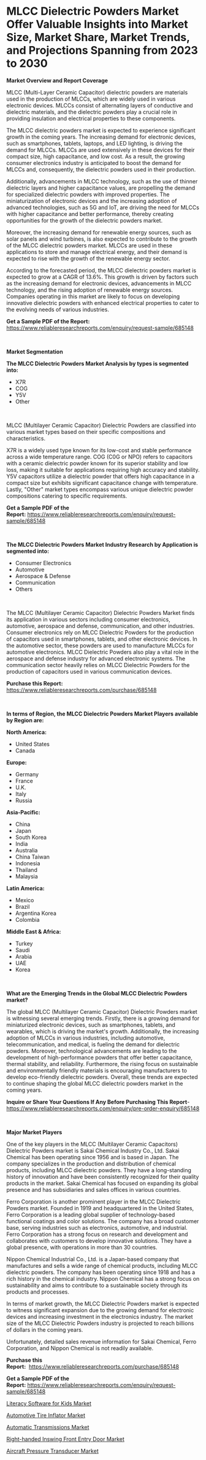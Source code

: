 <p><h1>MLCC Dielectric Powders Market Offer Valuable Insights into Market Size, Market Share, Market Trends, and Projections Spanning from 2023 to 2030</h1></p><p><strong>Market Overview and Report Coverage</strong></p>
<p><p>MLCC (Multi-Layer Ceramic Capacitor) dielectric powders are materials used in the production of MLCCs, which are widely used in various electronic devices. MLCCs consist of alternating layers of conductive and dielectric materials, and the dielectric powders play a crucial role in providing insulation and electrical properties to these components.</p><p>The MLCC dielectric powders market is expected to experience significant growth in the coming years. The increasing demand for electronic devices, such as smartphones, tablets, laptops, and LED lighting, is driving the demand for MLCCs. MLCCs are used extensively in these devices for their compact size, high capacitance, and low cost. As a result, the growing consumer electronics industry is anticipated to boost the demand for MLCCs and, consequently, the dielectric powders used in their production.</p><p>Additionally, advancements in MLCC technology, such as the use of thinner dielectric layers and higher capacitance values, are propelling the demand for specialized dielectric powders with improved properties. The miniaturization of electronic devices and the increasing adoption of advanced technologies, such as 5G and IoT, are driving the need for MLCCs with higher capacitance and better performance, thereby creating opportunities for the growth of the dielectric powders market.</p><p>Moreover, the increasing demand for renewable energy sources, such as solar panels and wind turbines, is also expected to contribute to the growth of the MLCC dielectric powders market. MLCCs are used in these applications to store and manage electrical energy, and their demand is expected to rise with the growth of the renewable energy sector.</p><p>According to the forecasted period, the MLCC dielectric powders market is expected to grow at a CAGR of 13.6%. This growth is driven by factors such as the increasing demand for electronic devices, advancements in MLCC technology, and the rising adoption of renewable energy sources. Companies operating in this market are likely to focus on developing innovative dielectric powders with enhanced electrical properties to cater to the evolving needs of various industries.</p></p>
<p><strong>Get a Sample PDF of the Report:</strong> <a href="https://www.reliableresearchreports.com/enquiry/request-sample/685148">https://www.reliableresearchreports.com/enquiry/request-sample/685148</a></p>
<p>&nbsp;</p>
<p><strong>Market Segmentation</strong></p>
<p><strong>The MLCC Dielectric Powders Market Analysis by types is segmented into:</strong></p>
<p><ul><li>X7R</li><li>COG</li><li>Y5V</li><li>Other</li></ul></p>
<p>&nbsp;</p>
<p><p>MLCC (Multilayer Ceramic Capacitor) Dielectric Powders are classified into various market types based on their specific compositions and characteristics. </p><p>X7R is a widely used type known for its low-cost and stable performance across a wide temperature range. COG (C0G or NPO) refers to capacitors with a ceramic dielectric powder known for its superior stability and low loss, making it suitable for applications requiring high accuracy and stability. Y5V capacitors utilize a dielectric powder that offers high capacitance in a compact size but exhibits significant capacitance change with temperature. Lastly, "Other" market types encompass various unique dielectric powder compositions catering to specific requirements.</p></p>
<p><strong>Get a Sample PDF of the Report:</strong>&nbsp;<a href="https://www.reliableresearchreports.com/enquiry/request-sample/685148">https://www.reliableresearchreports.com/enquiry/request-sample/685148</a></p>
<p>&nbsp;</p>
<p><strong>The MLCC Dielectric Powders Market Industry Research by Application is segmented into:</strong></p>
<p><ul><li>Consumer Electronics</li><li>Automotive</li><li>Aerospace & Defense</li><li>Communication</li><li>Others</li></ul></p>
<p>&nbsp;</p>
<p><p>The MLCC (Multilayer Ceramic Capacitor) Dielectric Powders Market finds its application in various sectors including consumer electronics, automotive, aerospace and defense, communication, and other industries. Consumer electronics rely on MLCC Dielectric Powders for the production of capacitors used in smartphones, tablets, and other electronic devices. In the automotive sector, these powders are used to manufacture MLCCs for automotive electronics. MLCC Dielectric Powders also play a vital role in the aerospace and defense industry for advanced electronic systems. The communication sector heavily relies on MLCC Dielectric Powders for the production of capacitors used in various communication devices.</p></p>
<p><strong>Purchase this Report:</strong>&nbsp; <a href="https://www.reliableresearchreports.com/purchase/685148">https://www.reliableresearchreports.com/purchase/685148</a></p>
<p>&nbsp;</p>
<p><strong>In terms of Region, the MLCC Dielectric Powders Market Players available by Region are:</strong></p>
<p>
    <p> <strong> North America: </strong>
        <ul>
            <li>United States</li>
            <li>Canada</li>
        </ul>
        </p> 
    <p> <strong> Europe: </strong>
        <ul>
            <li>Germany</li>
            <li>France</li>
            <li>U.K.</li>
            <li>Italy</li>
            <li>Russia</li>
        </ul>
        </p> 
    <p> <strong> Asia-Pacific: </strong>
        <ul>
            <li>China</li>
            <li>Japan</li>
            <li>South Korea</li>
            <li>India</li>
            <li>Australia</li>
            <li>China Taiwan</li>
            <li>Indonesia</li>
            <li>Thailand</li>
            <li>Malaysia</li>
        </ul>
        </p> 
    <p> <strong> Latin America: </strong>
        <ul>
            <li>Mexico</li>
            <li>Brazil</li>
            <li>Argentina Korea</li>
            <li>Colombia</li>
        </ul>
        </p> 
    <p> <strong> Middle East & Africa: </strong>
        <ul>
            <li>Turkey</li>
            <li>Saudi</li>
            <li>Arabia</li>
            <li>UAE</li>
            <li>Korea</li>
        </ul>
    </p>
    </p>
<p>&nbsp;</p>
<p><strong>What are the Emerging Trends in the Global MLCC Dielectric Powders market?</strong></p>
<p><p>The global MLCC (Multilayer Ceramic Capacitor) Dielectric Powders market is witnessing several emerging trends. Firstly, there is a growing demand for miniaturized electronic devices, such as smartphones, tablets, and wearables, which is driving the market's growth. Additionally, the increasing adoption of MLCCs in various industries, including automotive, telecommunication, and medical, is fueling the demand for dielectric powders. Moreover, technological advancements are leading to the development of high-performance powders that offer better capacitance, thermal stability, and reliability. Furthermore, the rising focus on sustainable and environmentally friendly materials is encouraging manufacturers to develop eco-friendly dielectric powders. Overall, these trends are expected to continue shaping the global MLCC dielectric powders market in the coming years.</p></p>
<p><strong>Inquire or Share Your Questions If Any Before Purchasing This Report</strong>- <a href="https://www.reliableresearchreports.com/enquiry/pre-order-enquiry/685148">https://www.reliableresearchreports.com/enquiry/pre-order-enquiry/685148</a></p>
<p>&nbsp;</p>
<p><strong>Major Market Players</strong></p>
<p><p>One of the key players in the MLCC (Multilayer Ceramic Capacitors) Dielectric Powders market is Sakai Chemical Industry Co., Ltd. Sakai Chemical has been operating since 1956 and is based in Japan. The company specializes in the production and distribution of chemical products, including MLCC dielectric powders. They have a long-standing history of innovation and have been consistently recognized for their quality products in the market. Sakai Chemical has focused on expanding its global presence and has subsidiaries and sales offices in various countries.</p><p>Ferro Corporation is another prominent player in the MLCC Dielectric Powders market. Founded in 1919 and headquartered in the United States, Ferro Corporation is a leading global supplier of technology-based functional coatings and color solutions. The company has a broad customer base, serving industries such as electronics, automotive, and industrial. Ferro Corporation has a strong focus on research and development and collaborates with customers to develop innovative solutions. They have a global presence, with operations in more than 30 countries.</p><p>Nippon Chemical Industrial Co., Ltd. is a Japan-based company that manufactures and sells a wide range of chemical products, including MLCC dielectric powders. The company has been operating since 1918 and has a rich history in the chemical industry. Nippon Chemical has a strong focus on sustainability and aims to contribute to a sustainable society through its products and processes.</p><p>In terms of market growth, the MLCC Dielectric Powders market is expected to witness significant expansion due to the growing demand for electronic devices and increasing investment in the electronics industry. The market size of the MLCC Dielectric Powders industry is projected to reach billions of dollars in the coming years.</p><p>Unfortunately, detailed sales revenue information for Sakai Chemical, Ferro Corporation, and Nippon Chemical is not readily available.</p></p>
<p><strong>Purchase this Report:</strong>&nbsp;&nbsp;<a href="https://www.reliableresearchreports.com/purchase/685148">https://www.reliableresearchreports.com/purchase/685148</a></p>
<p></p>
<p><strong>Get a Sample PDF of the Report:</strong>&nbsp;<a href="https://www.reliableresearchreports.com/enquiry/request-sample/685148">https://www.reliableresearchreports.com/enquiry/request-sample/685148</a></p>
<p><p><a href="https://medium.com/@sheilahaley2023/literacy-software-for-kids-market-trends-forecast-and-competitive-analysis-to-2030-230c7db675eb">Literacy Software for Kids Market</a></p><p><a href="https://www.linkedin.com/pulse/automotive-tire-inflator-market-size-2023-2030-global-ezmie/">Automotive Tire Inflator Market</a></p><p><a href="https://www.linkedin.com/pulse/automatic-transmissions-market-size-growth-forecast-efoue/">Automatic Transmissions Market</a></p><p><a href="https://github.com/RickHolmes3/Market-Research-Report-List-1/blob/main/right-handed-inswing-front-entry-door-market.md">Right-handed Inswing Front Entry Door Market</a></p><p><a href="https://medium.com/@markuspagac/aircraft-pressure-transducer-market-report-reveals-the-latest-trends-and-growth-opportunities-of-dbc8f7a3bc79">Aircraft Pressure Transducer Market</a></p></p>